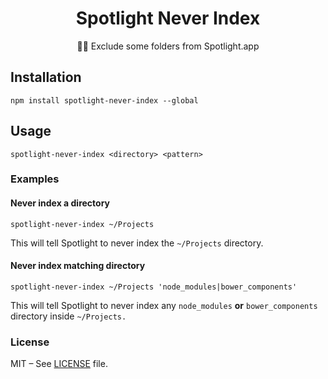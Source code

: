 <div align=center>
<h1 style="border:0">Spotlight Never Index</h1>
🔦🙅 Exclude some folders from Spotlight.app
</div>

## Installation

```shell
npm install spotlight-never-index --global 
```

## Usage

```shell
spotlight-never-index <directory> <pattern>
```

### Examples

#### Never index a directory

```shell
spotlight-never-index ~/Projects
```

This will tell Spotlight to never index the `~/Projects` directory.

#### Never index matching directory

```shell
spotlight-never-index ~/Projects 'node_modules|bower_components'
```

This will tell Spotlight to never index any `node_modules` **or** `bower_components` directory inside `~/Projects.`

### License

MIT – See [LICENSE](LICENSE) file.
